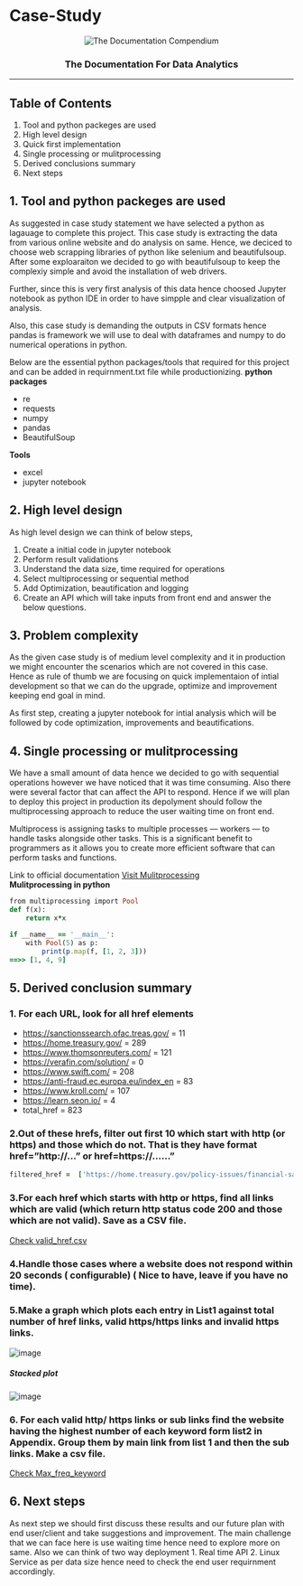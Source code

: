# Case-Study
<p align="center">
 <img src="https://i.imgur.com/rSyq3MW.png" alt="The Documentation Compendium"></a>
</p>

<h3 align="center">The Documentation For Data Analytics</h3>

---

## Table of Contents
1. Tool and python packeges are used
2. High level design
3. Quick first implementation
4. Single processing or mulitprocessing
5. Derived conclusions summary
6. Next steps


## 1. Tool and python packeges are used
As suggested in case study statement we have selected a python as lagauage to complete this project. This case study is extracting the data from various online website and do analysis on same. Hence, we deciced to choose web scrapping libraries of python like selenium and beautifulsoup. After some exploaraiton we decided to go with beautifulsoup to keep the complexiy simple and avoid the installation of web drivers.

Further, since this is very first analysis of this data hence choosed Jupyter notebook as python IDE in order to have simpple and clear visualization of analysis.

Also, this case study is demanding the outputs in CSV formats hence pandas is framework we will use to deal with dataframes and numpy to do numerical operations in python.

Below are the essential python packages/tools that required for this project and can be added in requirnment.txt file while productionizing.
<strong>python packages </strong>
- re
- requests
- numpy
- pandas
- BeautifulSoup

<strong>Tools </strong>
- excel
- jupyter notebook

## 2. High level design
As high level design we can think of below steps,
1. Create a initial code in jupyter notebook
2. Perform result validations
3. Understand the data size, time required for operations
4. Select multiprocessing or sequential method
5. Add Optimization, beautification and logging 
6. Create an API which will take inputs from front end and answer the below questions.

## 3. Problem complexity
As the given case study is of medium level complexity and it in production we might encounter the scenarios which are not covered in this case. Hence as rule of thumb we are focusing on quick implementaion of intial development so that we can do the upgrade, optimize and improvement keeping end goal in mind.

As first step, creating a jupyter notebook for intial analysis which will be followed by code optimization, improvements and beautifications.

## 4. Single processing or mulitprocessing
We have a small amount of data hence we decided to go with sequential operations however we have noticed that it was time consuming. Also there were several factor that can affect the API to respond. Hence if we will plan to deploy this project in production its depolyment should follow the multiprocessing approach to reduce the user waiting time on front end. 

Multiprocess is assigning tasks to multiple processes — workers — to handle tasks alongside other tasks. This is a significant benefit to programmers as it allows you to create more efficient software that can perform tasks and functions.

Link to official documentation <a href="https://docs.python.org/3/library/multiprocessing.html">Visit Mulitprocessing</a>
<br>
<Strong>Mulitprocessing in python</Strong>
```ruby
from multiprocessing import Pool
def f(x):
    return x*x

if __name__ == '__main__':
    with Pool(5) as p:
        print(p.map(f, [1, 2, 3]))
==>> [1, 4, 9]
```

## 5. Derived conclusion summary 
### 1. For each URL, look for all href elements
- https://sanctionssearch.ofac.treas.gov/  =  11
- https://home.treasury.gov/  =  289
- https://www.thomsonreuters.com/  =  121
- https://verafin.com/solution/  =  0
- https://www.swift.com/  =  208
- https://anti-fraud.ec.europa.eu/index_en  =  83
- https://www.kroll.com/  =  107
- https://learn.seon.io/  =  4
- total_href =  823

### 2.Out of these hrefs, filter out first 10 which start with http (or https) and those which do not. That is they have format href=”http://…” or href=https://......”
```ruby
filtered_href =  ['https://home.treasury.gov/policy-issues/financial-sanctions/consolidated-sanctions-list-data-files', 'https://home.treasury.gov/policy-issues/financial-sanctions/faqs/287', 'https://home.treasury.gov/policy-issues/financial-sanctions/specially-designated-nationals-list-data-formats-data-schemas', 'https://home.treasury.gov/policy-issues/financial-sanctions/specially-designated-nationals-list-sdn-list/program-tag-definitions-for-ofac-sanctions-lists', 'https://home.treasury.gov/policy-issues/office-of-foreign-assets-control-sanctions-programs-and-information', 'http://www.usajobs.gov/', 'https://home.treasury.gov/subfooter/site-policies-and-notices', 'https://www.irs.gov/forms-pubs/about-form-941', 'https://home.treasury.gov/utility/languages/alrbyt-arabic', 'https://www.treasury.gov/auctions/irs/index.html']
```
### 3.For each href which starts with http or https, find all links which are valid (which return http status code 200 and those which are not valid). Save as a CSV file.
<a href="https://github.com/ShubhPatil95/Case-Study/blob/main/valid_href.csv"> Check valid_href.csv </a>

### 4.Handle those cases where a website does not respond within 20 seconds ( configurable) ( Nice to have, leave if you have no time).
<a href="https://github.com/ShubhPatil95/Case-Study/blob/main/valid_href_timeout.csv"> </a>

### 5.Make a graph which plots each entry in List1 against total number of href links, valid https/https links and invalid https links.
![image](https://user-images.githubusercontent.com/74223025/219590359-6fd7e44e-e73c-4289-b635-402a8b508640.png)

##### Stacked plot
![image](https://user-images.githubusercontent.com/74223025/219592471-1d8bdd97-bb33-4e44-9223-a0cdbbf50a67.png)


### 6. For each valid http/ https links or sub links find the website having the highest number of each keyword form list2 in Appendix. Group them by main link from list 1 and then the sub links. Make a csv file.
<a href="https://github.com/ShubhPatil95/Case-Study/blob/main/Max_freq_keyword.csv" > Check Max_freq_keyword </a>

## 6. Next steps
As next step we should first discuss these results and our future plan with end user/client and take suggestions and improvement. The main challenge that we can face here is use waiting time hence need to explore more on same. Also we can think of two way deployment 1. Real time API 2. Linux Service as per data size hence need to check the end user requirnment accordingly.  
